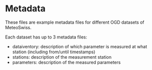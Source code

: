# Metadata

These files are example metadata files for different OGD datasets of MeteoSwiss.

Each dataset has up to 3 metadata files:

- dataiventory: description of which parameter is measured at what station (including from/until timestamps)
- stations: description of the measurement station
- parameters: description of the measured parameters
